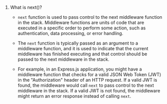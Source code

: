 1. What is next()?
	 - `next` function is used to pass control to the next middleware function in the stack. Middleware functions are units of code that are executed in a specific order to perform some action, such as authentication, data processing, or error handling.

	 - The `next` function is typically passed as an argument to a middleware function, and it is used to indicate that the current middleware has finished executing and that control should be passed to the next middleware in the stack.

	- For example, in an Express.js application, you might have a middleware function that checks for a valid JSON Web Token (JWT) in the "Authorization" header of an HTTP request. If a valid JWT is found, the middleware would call `next` to pass control to the next middleware in the stack. If a valid JWT is not found, the middleware might return an error response instead of calling `next`.